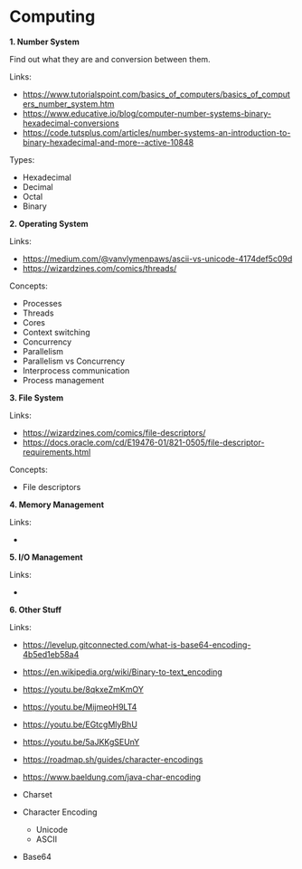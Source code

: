 # Computing

**1. Number System**

Find out what they are and conversion between them.

Links:

   * https://www.tutorialspoint.com/basics_of_computers/basics_of_computers_number_system.htm
   * https://www.educative.io/blog/computer-number-systems-binary-hexadecimal-conversions
   * https://code.tutsplus.com/articles/number-systems-an-introduction-to-binary-hexadecimal-and-more--active-10848
   
Types:

* Hexadecimal
* Decimal
* Octal
* Binary  

**2. Operating System**

Links:

   * https://medium.com/@vanvlymenpaws/ascii-vs-unicode-4174def5c09d
   * https://wizardzines.com/comics/threads/
   
Concepts:
  
* Processes   
* Threads
* Cores
* Context switching
* Concurrency
* Parallelism
* Parallelism vs Concurrency
* Interprocess communication
* Process management

**3. File System**

Links:

   * https://wizardzines.com/comics/file-descriptors/
   * https://docs.oracle.com/cd/E19476-01/821-0505/file-descriptor-requirements.html
   
Concepts:

* File descriptors

**4. Memory Management**

Links:

   * 
      
**5. I/O Management**

Links:

   * 
   
   
**6. Other Stuff**

Links:

   * https://levelup.gitconnected.com/what-is-base64-encoding-4b5ed1eb58a4
   * https://en.wikipedia.org/wiki/Binary-to-text_encoding
   * https://youtu.be/8qkxeZmKmOY
   * https://youtu.be/MijmeoH9LT4
   * https://youtu.be/EGtcgMlyBhU
   * https://youtu.be/5aJKKgSEUnY
   * https://roadmap.sh/guides/character-encodings
   * https://www.baeldung.com/java-char-encoding


* Charset
* Character Encoding    
    * Unicode
    * ASCII
* Base64


